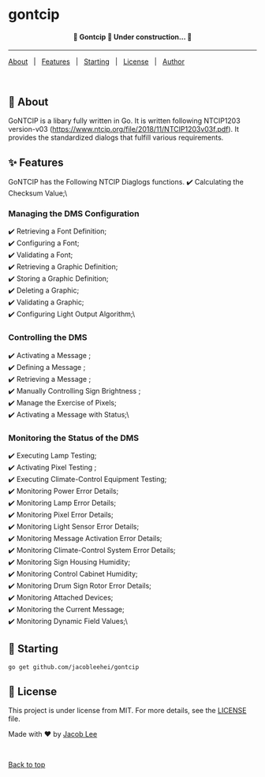 <h1 align="left">gontcip</h1>

<!-- Status -->

<h4 align="center">
	🚧  Gontcip 🚀 Under construction...  🚧
</h4>

<hr>

<p align="left">
  <a href="#dart-about">About</a> &#xa0; | &#xa0;
  <a href="#sparkles-features">Features</a> &#xa0; | &#xa0;
  <a href="#checkered_flag-starting">Starting</a> &#xa0; | &#xa0;
  <a href="#memo-license">License</a> &#xa0; | &#xa0;
  <a href="https://github.com/{{YOUR_GITHUB_USERNAME}}" target="_blank">Author</a>
</p>

<br>

## :dart: About

GoNTCIP is a libary fully written in Go. It is written following NTCIP1203 version-v03 (https://www.ntcip.org/file/2018/11/NTCIP1203v03f.pdf). It provides the standardized dialogs that fulfill various requirements.

## :sparkles: Features

GoNTCIP has the Following NTCIP Diaglogs functions.
:heavy_check_mark: Calculating the Checksum Value;\

### Managing the DMS Configuration

:heavy_check_mark: Retrieving a Font Definition;\
:heavy_check_mark: Configuring a Font;\
:heavy_check_mark: Validating a Font;\
:heavy_check_mark: Retrieving a Graphic Definition;\
:heavy_check_mark: Storing a Graphic Definition;\
:heavy_check_mark: Deleting a Graphic;\
:heavy_check_mark: Validating a Graphic;\
:heavy_check_mark: Configuring Light Output Algorithm;\

### Controlling the DMS

:heavy_check_mark: Activating a Message ;\
:heavy_check_mark: Defining a Message ;\
:heavy_check_mark: Retrieving a Message ;\
:heavy_check_mark: Manually Controlling Sign Brightness ;\
:heavy_check_mark: Manage the Exercise of Pixels;\
:heavy_check_mark: Activating a Message with Status;\

### Monitoring the Status of the DMS

:heavy_check_mark: Executing Lamp Testing;\
:heavy_check_mark: Activating Pixel Testing ;\
:heavy_check_mark: Executing Climate-Control Equipment Testing;\
:heavy_check_mark: Monitoring Power Error Details;\
:heavy_check_mark: Monitoring Lamp Error Details;\
:heavy_check_mark: Monitoring Pixel Error Details;\
:heavy_check_mark: Monitoring Light Sensor Error Details;\
:heavy_check_mark: Monitoring Message Activation Error Details;\
:heavy_check_mark: Monitoring Climate-Control System Error Details;\
:heavy_check_mark: Monitoring Sign Housing Humidity;\
:heavy_check_mark: Monitoring Control Cabinet Humidity;\
:heavy_check_mark: Monitoring Drum Sign Rotor Error Details;\
:heavy_check_mark: Monitoring Attached Devices;\
:heavy_check_mark: Monitoring the Current Message;\
:heavy_check_mark: Monitoring Dynamic Field Values;\

## :checkered_flag: Starting

```bash
go get github.com/jacobleehei/gontcip
```

## :memo: License

This project is under license from MIT. For more details, see the [LICENSE](LICENSE.md) file.

Made with :heart: by <a href="https://github.com/{{YOUR_GITHUB_USERNAME}}" target="_blank">Jacob Lee</a>

&#xa0;

<a href="#top">Back to top</a>
